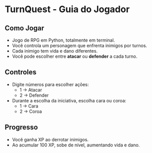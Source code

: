 # TurnQuest - Guia do Jogador

## Como Jogar
- Jogo de RPG em Python, totalmente em terminal.
- Você controla um personagem que enfrenta inimigos por turnos.
- Cada inimigo tem vida e dano diferentes.
- Você pode escolher entre **atacar** ou **defender** a cada turno.

## Controles
- Digite números para escolher ações:
  - 1 → Atacar
  - 2 → Defender
- Durante a escolha da iniciativa, escolha cara ou coroa:
  - 1 → Cara
  - 2 → Coroa

## Progresso
- Você ganha XP ao derrotar inimigos.
- Ao acumular 100 XP, sobe de nível, aumentando vida e dano.
